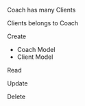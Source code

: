 Coach has many Clients

Clients belongs to Coach

Create
- Coach Model
- Client Model

Read

Update

Delete
